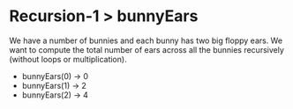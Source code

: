# Recursion-1 > bunnyEars

We have a number of bunnies and each bunny has two big floppy ears. We want to compute the total number of ears across all the bunnies recursively (without loops or multiplication).

- bunnyEars(0) → 0
- bunnyEars(1) → 2
- bunnyEars(2) → 4